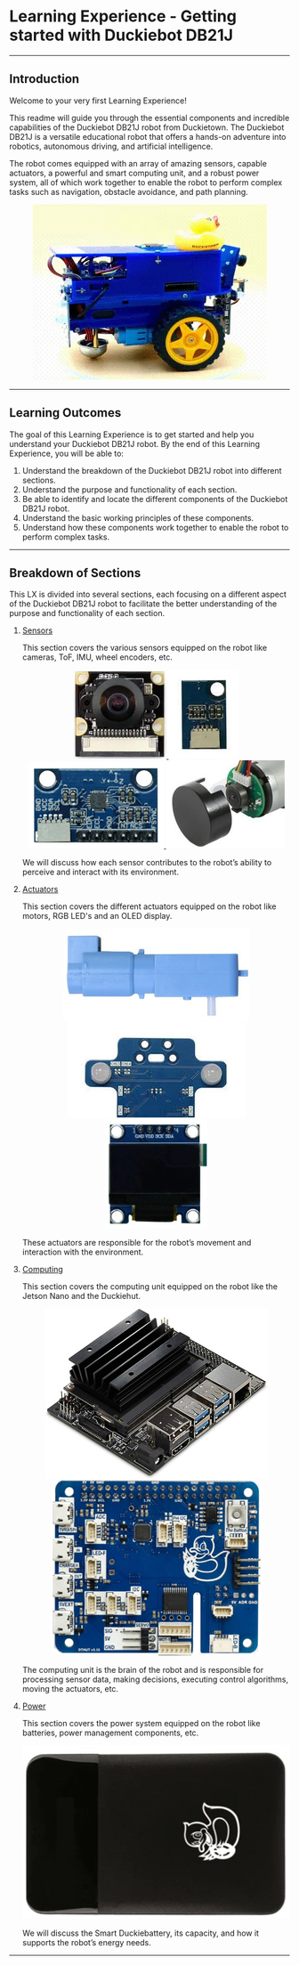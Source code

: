 # Learning Experience - Getting started with Duckiebot DB21J

---

## Introduction

Welcome to your very first Learning Experience!

This readme will guide you through the essential components and incredible capabilities of the Duckiebot DB21J robot from Duckietown.
The Duckiebot DB21J is a versatile educational robot that offers a hands-on adventure into robotics, autonomous driving, and artificial intelligence.

The robot comes equipped with an array of amazing sensors, capable actuators, a powerful and smart computing unit, and a robust power system, all of which work together to enable the robot to perform complex tasks such as navigation, obstacle avoidance, and path planning.

<div align="center">
<img src="images/DB21J4_turning.webp" alt="Rotating Duckiebot DB21J">
</div>

---

## Learning Outcomes

The goal of this Learning Experience is to get started and help you understand your Duckiebot DB21J robot.
By the end of this Learning Experience, you will be able to:

1. Understand the breakdown of the Duckiebot DB21J robot into different sections.
2. Understand the purpose and functionality of each section.
3. Be able to identify and locate the different components of the Duckiebot DB21J robot.
4. Understand the basic working principles of these components.
5. Understand how these components work together to enable the robot to perform complex tasks.

---

## Breakdown of Sections

This LX is divided into several sections, each focusing on a different aspect of the Duckiebot DB21J robot to facilitate the better understanding of the purpose and functionality of each section.

1. [Sensors](sensors.md)

    This section covers the various sensors equipped on the robot like cameras, ToF, IMU, wheel encoders, etc.

    <div id="sensor_icons" align="center">
    <a href="sensors.md#camera">
        <img src="images/camera.jpg" alt="Camera" title="Camera">
    </a>
    <a href="sensors.md#tof-sensor">
        <img src="images/tof.jpg" alt="ToF Sensor" title="ToF Sensor">
    </a>
    <a href="sensors.md#imu">
        <img src="images/imu.png" alt="IMU" title="IMU">
    </a>
    <a href="sensors.md#encoders">
        <img src="images/encoder.jpg" alt="Encoders" title="Encoders">
    </a>
    </div>
    
    We will discuss how each sensor contributes to the robot’s ability to perceive and interact with its environment.

2. [Actuators](actuators.md)

    This section covers the different actuators equipped on the robot like motors, RGB LED's and an OLED display.

    <div id="actuator_icons" align="center">
    <a href="actuators.md#motors">
        <img src="images/motor.jpg" alt="Motor" title="Motor">
    </a>
    <a href="actuators.md#leds">
        <img src="images/leds.jpg" alt="RGB LED's" title="RGB LED's">
    </a>
    <a href="actuators.md#oled-display">
        <img src="images/oled.jpg" alt="OLED Display" title="OLED Display">
    </a>
    </div>
    
    These actuators are responsible for the robot’s movement and interaction with the environment.

3. [Computing](computing.md)

    This section covers the computing unit equipped on the robot like the Jetson Nano and the Duckiehut.

    <div id="computing_icons" align="center">
    <a href="computing.md#jetson-nano">
        <img src="images/jetson_nano.jpg" alt="Jetson Nano" title="Jetson Nano">
    </a>
    <a href="computing.md#duckiehut">
        <img src="images/duckiehut.png" alt="Duckiehut" title="Duckiehut">
    </a>
    </div>
    
    The computing unit is the brain of the robot and is responsible for processing sensor data, making decisions, executing control algorithms, moving the actuators, etc.

4. [Power](power.md)

    This section covers the power system equipped on the robot like batteries, power management components, etc.

    <div id="power_icons" align="center">
    <a href="power.md#duckiebattery">
        <img src="images/duckiebattery.jpg" alt="DuckieBattery" title="DuckieBattery">
    </a>
    </div>
    
    We will discuss the Smart Duckiebattery, its capacity, and how it supports the robot’s energy needs.

---
